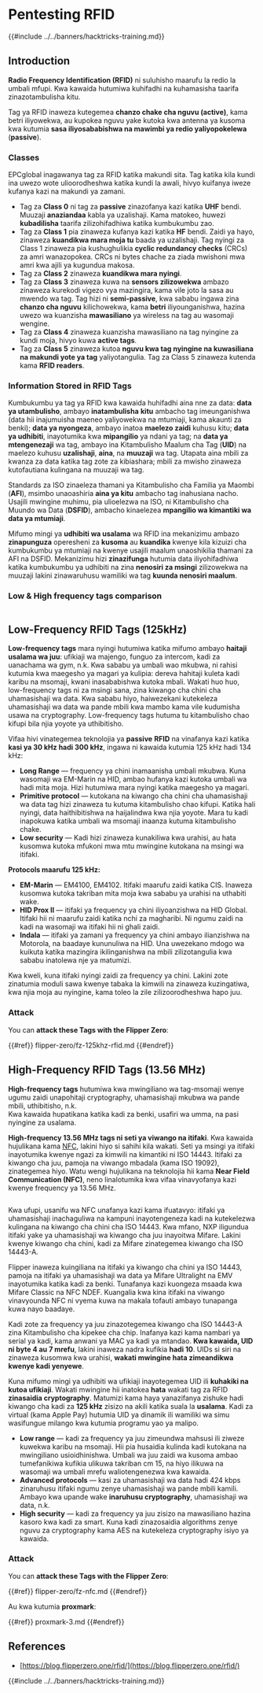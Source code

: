 # Pentesting RFID

{{#include ../../banners/hacktricks-training.md}}

## Introduction

**Radio Frequency Identification (RFID)** ni suluhisho maarufu la redio la umbali mfupi. Kwa kawaida hutumiwa kuhifadhi na kuhamasisha taarifa zinazotambulisha kitu.

Tag ya RFID inaweza kutegemea **chanzo chake cha nguvu (active)**, kama betri iliyowekwa, au kupokea nguvu yake kutoka kwa antenna ya kusoma kwa kutumia **sasa iliyosababishwa na mawimbi ya redio yaliyopokelewa** (**passive**).

### Classes

EPCglobal inagawanya tag za RFID katika makundi sita. Tag katika kila kundi ina uwezo wote ulioorodheshwa katika kundi la awali, hivyo kuifanya iweze kufanya kazi na makundi ya zamani.

- Tag za **Class 0** ni tag za **passive** zinazofanya kazi katika **UHF** bendi. Muuzaji **anaziandaa** kabla ya uzalishaji. Kama matokeo, huwezi **kubadilisha** taarifa zilizohifadhiwa katika kumbukumbu zao.
- Tag za **Class 1** pia zinaweza kufanya kazi katika **HF** bendi. Zaidi ya hayo, zinaweza **kuandikwa mara moja tu** baada ya uzalishaji. Tag nyingi za Class 1 zinaweza pia kushughulikia **cyclic redundancy checks** (CRCs) za amri wanazopokea. CRCs ni bytes chache za ziada mwishoni mwa amri kwa ajili ya kugundua makosa.
- Tag za **Class 2** zinaweza **kuandikwa mara nyingi**.
- Tag za **Class 3** zinaweza kuwa na **sensors zilizowekwa** ambazo zinaweza kurekodi vigezo vya mazingira, kama vile joto la sasa au mwendo wa tag. Tag hizi ni **semi-passive**, kwa sababu ingawa zina **chanzo cha nguvu** kilichowekwa, kama **betri** iliyounganishwa, hazina uwezo wa kuanzisha **mawasiliano** ya wireless na tag au wasomaji wengine.
- Tag za **Class 4** zinaweza kuanzisha mawasiliano na tag nyingine za kundi moja, hivyo kuwa **active tags**.
- Tag za **Class 5** zinaweza kutoa **nguvu kwa tag nyingine na kuwasiliana na makundi yote ya tag** yaliyotangulia. Tag za Class 5 zinaweza kutenda kama **RFID readers**.

### Information Stored in RFID Tags

Kumbukumbu ya tag ya RFID kwa kawaida huhifadhi aina nne za data: **data ya utambulisho**, ambayo **inatambulisha** **kitu** ambacho tag imeunganishwa (data hii inajumuisha maeneo yaliyowekwa na mtumiaji, kama akaunti za benki); **data ya nyongeza**, ambayo inatoa **maelezo zaidi** kuhusu kitu; **data ya udhibiti**, inayotumika kwa **mipangilio** ya ndani ya tag; na **data ya mtengenezaji** wa tag, ambayo ina Kitambulisho Maalum cha Tag (**UID**) na maelezo kuhusu **uzalishaji**, **aina**, na **muuzaji** wa tag. Utapata aina mbili za kwanza za data katika tag zote za kibiashara; mbili za mwisho zinaweza kutofautiana kulingana na muuzaji wa tag.

Standards za ISO zinaeleza thamani ya Kitambulisho cha Familia ya Maombi (**AFI**), msimbo unaoashiria **aina ya kitu** ambacho tag inahusiana nacho. Usajili mwingine muhimu, pia ulioelezwa na ISO, ni Kitambulisho cha Muundo wa Data (**DSFID**), ambacho kinaelezea **mpangilio wa kimantiki wa data ya mtumiaji**.

Mifumo mingi ya **udhibiti wa usalama** wa RFID ina mekanizimu ambazo **zinapunguza** operesheni za **kusoma** au **kuandika** kwenye kila kizuizi cha kumbukumbu ya mtumiaji na kwenye usajili maalum unaoshikilia thamani za AFI na DSFID. Mekanizimu hizi **zinazifunga** hutumia data iliyohifadhiwa katika kumbukumbu ya udhibiti na zina **nenosiri za msingi** zilizowekwa na muuzaji lakini zinawaruhusu wamiliki wa tag **kuunda nenosiri maalum**.

### Low & High frequency tags comparison

<figure><img src="../../images/image (983).png" alt=""><figcaption></figcaption></figure>

## Low-Frequency RFID Tags (125kHz)

**Low-frequency tags** mara nyingi hutumiwa katika mifumo ambayo **haitaji usalama wa juu**: ufikiaji wa majengo, funguo za intercom, kadi za uanachama wa gym, n.k. Kwa sababu ya umbali wao mkubwa, ni rahisi kutumia kwa maegesho ya magari ya kulipia: dereva hahitaji kuleta kadi karibu na msomaji, kwani inasababishwa kutoka mbali. Wakati huo huo, low-frequency tags ni za msingi sana, zina kiwango cha chini cha uhamasishaji wa data. Kwa sababu hiyo, haiwezekani kutekeleza uhamasishaji wa data wa pande mbili kwa mambo kama vile kudumisha usawa na cryptography. Low-frequency tags hutuma tu kitambulisho chao kifupi bila njia yoyote ya uthibitisho.

Vifaa hivi vinategemea teknolojia ya **passive** **RFID** na vinafanya kazi katika **kasi ya 30 kHz hadi 300 kHz**, ingawa ni kawaida kutumia 125 kHz hadi 134 kHz:

- **Long Range** — frequency ya chini inamaanisha umbali mkubwa. Kuna wasomaji wa EM-Marin na HID, ambao hufanya kazi kutoka umbali wa hadi mita moja. Hizi hutumiwa mara nyingi katika maegesho ya magari.
- **Primitive protocol** — kutokana na kiwango cha chini cha uhamasishaji wa data tag hizi zinaweza tu kutuma kitambulisho chao kifupi. Katika hali nyingi, data haithibitishwa na haijalindwa kwa njia yoyote. Mara tu kadi inapokuwa katika umbali wa msomaji inaanza kutuma kitambulisho chake.
- **Low security** — Kadi hizi zinaweza kunakiliwa kwa urahisi, au hata kusomwa kutoka mfukoni mwa mtu mwingine kutokana na msingi wa itifaki.

**Protocols maarufu 125 kHz:**

- **EM-Marin** — EM4100, EM4102. Itifaki maarufu zaidi katika CIS. Inaweza kusomwa kutoka takriban mita moja kwa sababu ya urahisi na uthabiti wake.
- **HID Prox II** — itifaki ya frequency ya chini iliyoanzishwa na HID Global. Itifaki hii ni maarufu zaidi katika nchi za magharibi. Ni ngumu zaidi na kadi na wasomaji wa itifaki hii ni ghali zaidi.
- **Indala** — itifaki ya zamani ya frequency ya chini ambayo ilianzishwa na Motorola, na baadaye kununuliwa na HID. Una uwezekano mdogo wa kuikuta katika mazingira ikilinganishwa na mbili zilizotangulia kwa sababu inatolewa nje ya matumizi.

Kwa kweli, kuna itifaki nyingi zaidi za frequency ya chini. Lakini zote zinatumia moduli sawa kwenye tabaka la kimwili na zinaweza kuzingatiwa, kwa njia moja au nyingine, kama toleo la zile zilizoorodheshwa hapo juu.

### Attack

You can **attack these Tags with the Flipper Zero**:

{{#ref}}
flipper-zero/fz-125khz-rfid.md
{{#endref}}

## High-Frequency RFID Tags (13.56 MHz)

**High-frequency tags** hutumiwa kwa mwingiliano wa tag-msomaji wenye ugumu zaidi unapohitaji cryptography, uhamasishaji mkubwa wa pande mbili, uthibitisho, n.k.\
Kwa kawaida hupatikana katika kadi za benki, usafiri wa umma, na pasi nyingine za usalama.

**High-frequency 13.56 MHz tags ni seti ya viwango na itifaki**. Kwa kawaida hujulikana kama [NFC](https://nfc-forum.org/what-is-nfc/about-the-technology/), lakini hiyo si sahihi kila wakati. Seti ya msingi ya itifaki inayotumika kwenye ngazi za kimwili na kimantiki ni ISO 14443. Itifaki za kiwango cha juu, pamoja na viwango mbadala (kama ISO 19092), zinategemea hiyo. Watu wengi hujulikana na teknolojia hii kama **Near Field Communication (NFC)**, neno linalotumika kwa vifaa vinavyofanya kazi kwenye frequency ya 13.56 MHz.

<figure><img src="../../images/image (930).png" alt=""><figcaption></figcaption></figure>

Kwa ufupi, usanifu wa NFC unafanya kazi kama ifuatavyo: itifaki ya uhamasishaji inachaguliwa na kampuni inayotengeneza kadi na kutekelezwa kulingana na kiwango cha chini cha ISO 14443. Kwa mfano, NXP iligundua itifaki yake ya uhamasishaji wa kiwango cha juu inayoitwa Mifare. Lakini kwenye kiwango cha chini, kadi za Mifare zinategemea kiwango cha ISO 14443-A.

Flipper inaweza kuingiliana na itifaki ya kiwango cha chini ya ISO 14443, pamoja na itifaki ya uhamasishaji wa data ya Mifare Ultralight na EMV inayotumika katika kadi za benki. Tunafanya kazi kuongeza msaada kwa Mifare Classic na NFC NDEF. Kuangalia kwa kina itifaki na viwango vinavyounda NFC ni vyema kuwa na makala tofauti ambayo tunapanga kuwa nayo baadaye.

Kadi zote za frequency ya juu zinazotegemea kiwango cha ISO 14443-A zina Kitambulisho cha kipekee cha chip. Inafanya kazi kama nambari ya serial ya kadi, kama anwani ya MAC ya kadi ya mtandao. **Kwa kawaida, UID ni byte 4 au 7 mrefu**, lakini inaweza nadra kufikia **hadi 10**. UIDs si siri na zinaweza kusomwa kwa urahisi, **wakati mwingine hata zimeandikwa kwenye kadi yenyewe**.

Kuna mifumo mingi ya udhibiti wa ufikiaji inayotegemea UID ili **kuhakiki na kutoa ufikiaji**. Wakati mwingine hii inatokea **hata** wakati tag za RFID **zinasaidia cryptography**. Matumizi kama haya yanazifanya zishuke hadi kiwango cha kadi za **125 kHz** zisizo na akili katika suala la **usalama**. Kadi za virtual (kama Apple Pay) hutumia UID ya dinamik ili wamiliki wa simu wasifungue milango kwa kutumia programu yao ya malipo.

- **Low range** — kadi za frequency ya juu zimeundwa mahsusi ili ziweze kuwekwa karibu na msomaji. Hii pia husaidia kulinda kadi kutokana na mwingiliano usioidhinishwa. Umbali wa juu zaidi wa kusoma ambao tumefanikiwa kufikia ulikuwa takriban cm 15, na hiyo ilikuwa na wasomaji wa umbali mrefu waliotengenezwa kwa kawaida.
- **Advanced protocols** — kasi za uhamasishaji wa data hadi 424 kbps zinaruhusu itifaki ngumu zenye uhamasishaji wa pande mbili kamili. Ambayo kwa upande wake **inaruhusu cryptography**, uhamasishaji wa data, n.k.
- **High security** — kadi za frequency ya juu zisizo na mawasiliano hazina kasoro kwa kadi za smart. Kuna kadi zinazosaidia algorithms zenye nguvu za cryptography kama AES na kutekeleza cryptography isiyo ya kawaida.

### Attack

You can **attack these Tags with the Flipper Zero**:

{{#ref}}
flipper-zero/fz-nfc.md
{{#endref}}

Au kwa kutumia **proxmark**:

{{#ref}}
proxmark-3.md
{{#endref}}

## References

- [https://blog.flipperzero.one/rfid/](https://blog.flipperzero.one/rfid/)

{{#include ../../banners/hacktricks-training.md}}
